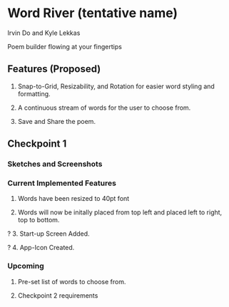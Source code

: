 # Word River (tentative name)
Irvin Do and Kyle Lekkas

Poem builder flowing at your fingertips

## Features (Proposed)

1. Snap-to-Grid, Resizability, and Rotation for easier word styling and formatting.

2. A continuous stream of words for the user to choose from.

3. Save and Share the poem.

## Checkpoint 1 ##

### Sketches and Screenshots ###

### Current Implemented Features ###

1. Words have been resized to 40pt font

2. Words will now be initally placed from top left and placed left to right, top to bottom.

? 3. Start-up Screen Added.

? 4. App-Icon Created.

### Upcoming ###

1. Pre-set list of words to choose from.

2. Checkpoint 2 requirements
